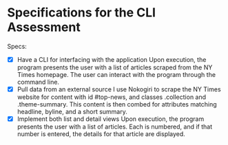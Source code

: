# Specifications for the CLI Assessment

Specs:
- [x] Have a CLI for interfacing with the application
    Upon execution, the program presents the user with a list of articles scraped
    from the NY Times homepage. The user can interact with the program through the
    command line.
- [x] Pull data from an external source
    I use Nokogiri to scrape the NY Times website for content with id #top-news,
    and classes .collection and .theme-summary. This content is then combed for
    attributes matching headline, byline, and a short summary.
- [x] Implement both list and detail views
    Upon execution, the program presents the user with a list of articles.
    Each is numbered, and if that number is entered, the details for that article
    are displayed.
